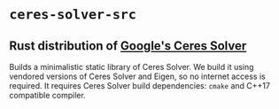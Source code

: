# `ceres-solver-src`
## Rust distribution of [Google's Ceres Solver](http://ceres-solver.org)

Builds a minimalistic static library of Ceres Solver.
We build it using vendored versions of Ceres Solver and Eigen, so no internet access is required.
It requires Ceres Solver build dependencies: `cmake` and C++17 compatible compiler.